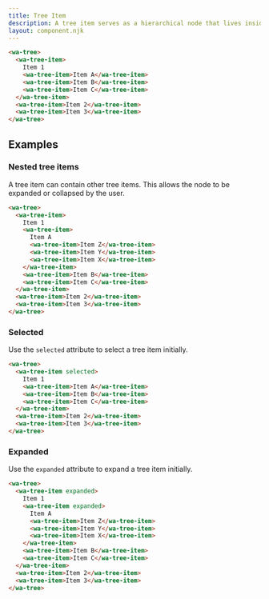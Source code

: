 ```yaml
---
title: Tree Item
description: A tree item serves as a hierarchical node that lives inside a tree.
layout: component.njk
---
```


```html {.example}
<wa-tree>
  <wa-tree-item>
    Item 1
    <wa-tree-item>Item A</wa-tree-item>
    <wa-tree-item>Item B</wa-tree-item>
    <wa-tree-item>Item C</wa-tree-item>
  </wa-tree-item>
  <wa-tree-item>Item 2</wa-tree-item>
  <wa-tree-item>Item 3</wa-tree-item>
</wa-tree>
```

## Examples

### Nested tree items

A tree item can contain other tree items. This allows the node to be expanded or collapsed by the user.

```html {.example}
<wa-tree>
  <wa-tree-item>
    Item 1
    <wa-tree-item>
      Item A
      <wa-tree-item>Item Z</wa-tree-item>
      <wa-tree-item>Item Y</wa-tree-item>
      <wa-tree-item>Item X</wa-tree-item>
    </wa-tree-item>
    <wa-tree-item>Item B</wa-tree-item>
    <wa-tree-item>Item C</wa-tree-item>
  </wa-tree-item>
  <wa-tree-item>Item 2</wa-tree-item>
  <wa-tree-item>Item 3</wa-tree-item>
</wa-tree>
```

### Selected

Use the `selected` attribute to select a tree item initially.

```html {.example}
<wa-tree>
  <wa-tree-item selected>
    Item 1
    <wa-tree-item>Item A</wa-tree-item>
    <wa-tree-item>Item B</wa-tree-item>
    <wa-tree-item>Item C</wa-tree-item>
  </wa-tree-item>
  <wa-tree-item>Item 2</wa-tree-item>
  <wa-tree-item>Item 3</wa-tree-item>
</wa-tree>
```

### Expanded

Use the `expanded` attribute to expand a tree item initially.

```html {.example}
<wa-tree>
  <wa-tree-item expanded>
    Item 1
    <wa-tree-item expanded>
      Item A
      <wa-tree-item>Item Z</wa-tree-item>
      <wa-tree-item>Item Y</wa-tree-item>
      <wa-tree-item>Item X</wa-tree-item>
    </wa-tree-item>
    <wa-tree-item>Item B</wa-tree-item>
    <wa-tree-item>Item C</wa-tree-item>
  </wa-tree-item>
  <wa-tree-item>Item 2</wa-tree-item>
  <wa-tree-item>Item 3</wa-tree-item>
</wa-tree>
```
